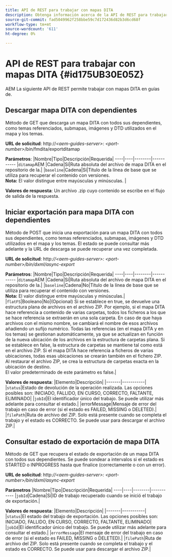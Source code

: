 ```yaml
---
title: API de REST para trabajar con mapas DITA
description: Obtenga información acerca de la API de REST para trabajar con mapas DITA
source-git-commit: fad5049962f258bbe59c7d172436d82b3d6cd68f
workflow-type: tm+mt
source-wordcount: '611'
ht-degree: 0%

---
```



# API de REST para trabajar con mapas DITA {#id175UB30E05Z}

AEM La siguiente API de REST permite trabajar con mapas DITA en guías de.

## Descargar mapa DITA con dependientes

Método de GET que descarga un mapa DITA con todos sus dependientes, como temas referenciados, submapas, imágenes y DTD utilizados en el mapa y los temas.

**URL de solicitud**: http://*&lt;aem-guides-server>*: *&lt;port-number>*/bin/fmdita/exportditamap

**Parámetros**: |Nombre|Tipo|Descripción|Requerida| ----|----|--------|----------- |`ditamap`AEM |Cadena|Sí|Ruta absoluta del archivo de mapa DITA en el repositorio de la.| |`baseline`|Cadena|Sí|Título de la línea de base que se utiliza para recuperar el contenido con versiones. <br> **Nota:** El valor distingue entre mayúsculas y minúsculas. |

**Valores de respuesta**: Un archivo .zip cuyo contenido se escribe en el flujo de salida de la respuesta.

## Iniciar exportación para mapa DITA con dependientes

Método de POST que inicia una exportación para un mapa DITA con todos sus dependientes, como temas referenciados, submapas, imágenes y DTD utilizados en el mapa y los temas. El estado se puede consultar más adelante y la URL de descarga se puede recuperar una vez completada.

**URL de solicitud**: http:*//&lt;aem-guides-server>: &lt;port-number>/bin/dxml/async-export*

**Parámetros**: |Nombre|Tipo|Descripción|Requerida| ----|----|--------|----------- |`ditamap`AEM |Cadena|Sí|Ruta absoluta del archivo de mapa DITA en el repositorio de la.| |`baseline`|Cadena|No|Título de la línea de base que se utiliza para recuperar el contenido con versiones. <br> **Nota:** El valor distingue entre mayúsculas y minúsculas.| |`flatFS`|Booleano|No|\(Opcional\) Si se establece en true, se devuelve una estructura plana de archivos en el archivo ZIP. Por ejemplo, si el mapa DITA hace referencia a contenido de varias carpetas, todos los ficheros a los que se hace referencia se extraerán en una sola carpeta. En caso de que haya archivos con el mismo nombre, se cambiará el nombre de esos archivos añadiendo un sufijo numérico. Todas las referencias \(en el mapa DITA y en los temas\) se gestionan automáticamente, ya que se actualizan en función de la nueva ubicación de los archivos en la estructura de carpetas plana. Si se establece en false, la estructura de carpetas se mantiene tal como está en el archivo ZIP. Si el mapa DITA hace referencia a ficheros de varias ubicaciones, todas esas ubicaciones se crearán también en el fichero ZIP. Al restaurar el archivo ZIP, se crea la estructura de carpetas exacta en la ubicación de destino. <br> El valor predeterminado de este parámetro es false.|

**Valores de respuesta**: |Elemento|Descripción| |-------|-----------| |`status`|Estado de devolución de la operación realizada. Las opciones posibles son: INICIADO, FALLIDO, EN CURSO, CORRECTO, FALTANTE, ELIMINADO| |`jobId`|El identificador único del trabajo. Se puede utilizar más adelante para consultar el estado.| |errorMessage|Mensaje de error del trabajo en caso de error \(si el estado es FAILED, MISSING o DELETED\).| |`filePath`|Ruta de archivo del ZIP. Solo está presente cuando se completa el trabajo y el estado es CORRECTO. Se puede usar para descargar el archivo ZIP.|

## Consultar estado de exportación de mapa DITA

Método de GET que recupera el estado de exportación de un mapa DITA con todos sus dependientes. Se puede sondear a intervalos si el estado es STARTED o INPROGRESS hasta que finalice \(correctamente o con un error\).

**URL de solicitud**: http:*//&lt;aem-guides-server>: &lt;port-number>/bin/dxml/async-export*

**Parámetros**
|Nombre|Tipo|Descripción|Requerida| ----|----|--------|----------- |`jobId`|Cadena|Sí|ID de trabajo recuperado cuando se inició el trabajo de exportación.|

**Valores de respuesta**: |Elemento|Descripción| |-------|-----------| |`status`|El estado del trabajo de exportación. Las opciones posibles son: INICIADO, FALLIDO, EN CURSO, CORRECTO, FALTANTE, ELIMINADO| |`jobId`|El identificador único del trabajo. Se puede utilizar más adelante para consultar el estado.| |`errorMessage`|El mensaje de error del trabajo en caso de error \(si el estado es FAILED, MISSING o DELETED\).| |`filePath`|Ruta de archivo del ZIP. Solo está presente cuando se completa el trabajo y el estado es CORRECTO. Se puede usar para descargar el archivo ZIP.|


